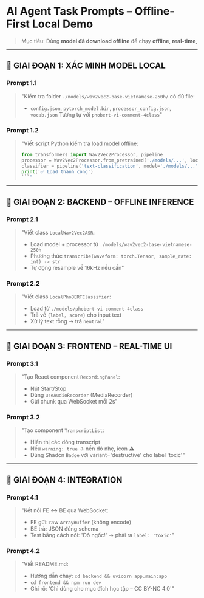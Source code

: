 # AI Agent Task Prompts – Offline-First Local Demo

> Mục tiêu: Dùng **model đã download offline** để chạy **offline**, **real-time**, 
---

## 🔹 GIAI ĐOẠN 1: XÁC MINH MODEL LOCAL

### Prompt 1.1
> "Kiểm tra folder `./models/wav2vec2-base-vietnamese-250h/` có đủ file:
> - `config.json`, `pytorch_model.bin`, `processor_config.json`, `vocab.json`
> Tương tự với `phobert-vi-comment-4class`"

### Prompt 1.2
> "Viết script Python kiểm tra load model offline:
> ```python
> from transformers import Wav2Vec2Processor, pipeline
> processor = Wav2Vec2Processor.from_pretrained('./models/...', local_files_only=True)
> classifier = pipeline('text-classification', model='./models/...', local_files_only=True)
> print('✅ Load thành công')
> ```"

---

## 🔹 GIAI ĐOẠN 2: BACKEND – OFFLINE INFERENCE

### Prompt 2.1
> "Viết class `LocalWav2Vec2ASR`:
> - Load model + processor từ `./models/wav2vec2-base-vietnamese-250h`
> - Phương thức `transcribe(waveform: torch.Tensor, sample_rate: int) -> str`
> - Tự động resample về 16kHz nếu cần"

### Prompt 2.2
> "Viết class `LocalPhoBERTClassifier`:
> - Load từ `./models/phobert-vi-comment-4class`
> - Trả về `{label, score}` cho input text
> - Xử lý text rỗng → trả `neutral`"

---

## 🔹 GIAI ĐOẠN 3: FRONTEND – REAL-TIME UI

### Prompt 3.1
> "Tạo React component `RecordingPanel`:
> - Nút Start/Stop
> - Dùng `useAudioRecorder` (MediaRecorder)
> - Gửi chunk qua WebSocket mỗi 2s"

### Prompt 3.2
> "Tạo component `TranscriptList`:
> - Hiển thị các dòng transcript
> - Nếu `warning: true` → nền đỏ nhẹ, icon ⚠️
> - Dùng Shadcn `Badge` với variant='destructive' cho label 'toxic'"

---

## 🔹 GIAI ĐOẠN 4: INTEGRATION

### Prompt 4.1
> "Kết nối FE ↔ BE qua WebSocket:
> - FE gửi: raw `ArrayBuffer` (không encode)
> - BE trả: JSON đúng schema
> - Test bằng cách nói: 'Đồ ngốc!' → phải ra `label: 'toxic'`"

### Prompt 4.2
> "Viết README.md:
> - Hướng dẫn chạy: `cd backend && uvicorn app.main:app`
> - `cd frontend && npm run dev`
> - Ghi rõ: 'Chỉ dùng cho mục đích học tập – CC BY-NC 4.0'"